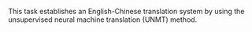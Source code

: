 This task establishes an English-Chinese translation system by using the unsupervised neural machine translation (UNMT) method.
